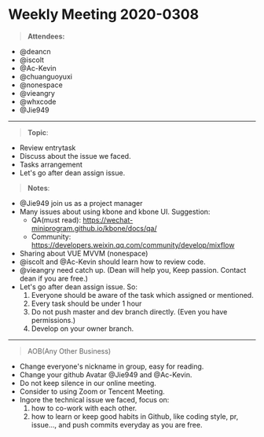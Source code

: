 # Weekly Meeting 2020-0308

> **Attendees:**
- @deancn
- @iscolt
- @Ac-Kevin
- @chuanguoyuxi
- @nonespace
- @vieangry
- @whxcode
- @Jie949

-----------------
> **Topic**: 
- Review entrytask
- Discuss about the issue we faced.
- Tasks arrangement
- Let's go after dean assign issue.

> **Notes**:
- @Jie949 join us as a project manager
- Many issues about using kbone and kbone UI.
  Suggestion: 
	- QA(must read): https://wechat-miniprogram.github.io/kbone/docs/qa/
	- Community: https://developers.weixin.qq.com/community/develop/mixflow
- Sharing about VUE MVVM (nonespace)
- @iscolt and @Ac-Kevin should learn how to review code.
- @vieangry need catch up. (Dean will help you, Keep passion. Contact dean if you are free.)
- Let's go after dean assign issue. So:
	1. Everyone should be aware of the task  which assigned or mentioned.
	2. Every task should be under 1 hour
	3. Do not push master and dev branch directly. (Even you have permissions.)
	4. Develop on your owner branch.


-----------------
> AOB(Any Other Business)
- Change everyone's nickname in group, easy for reading.
- Change your github Avatar @Jie949 and @Ac-Kevin.
- Do not keep silence in our online meeting.
- Consider to using Zoom or Tencent Meeting.
- Ingore the technical issue we faced,  focus on:
	1. how to co-work with each other.
	2. how to learn or keep good habits in Github, like coding style, pr, issue..., and push commits everyday as you are free.
